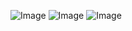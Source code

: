 
![Image](https://github.com/user-attachments/assets/6378d634-b1bc-4eab-b56b-caa567800d84)
![Image](https://github.com/user-attachments/assets/7c8b8acc-200b-406d-aa7e-b5d7824e84b6)
![Image](https://github.com/user-attachments/assets/e58ceb64-e7cb-401d-9110-3978372bcce5)
